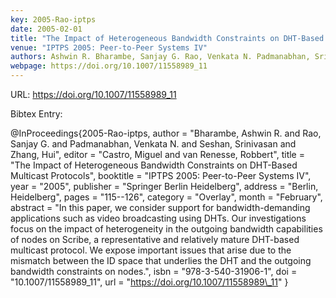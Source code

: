 ```yaml
---
key: 2005-Rao-iptps
date: 2005-02-01
title: "The Impact of Heterogeneous Bandwidth Constraints on DHT-Based Multicast Protocols"
venue: "IPTPS 2005: Peer-to-Peer Systems IV"
authors: Ashwin R. Bharambe, Sanjay G. Rao, Venkata N. Padmanabhan, Srinivasan Seshan and Hui Zhang
webpage: https://doi.org/10.1007/11558989_11
---
```


URL: https://doi.org/10.1007/11558989_11

Bibtex Entry:

@InProceedings{2005-Rao-iptps,
    author = "Bharambe, Ashwin R. and Rao, Sanjay G. and Padmanabhan, Venkata N. and Seshan, Srinivasan and Zhang, Hui",
    editor = "Castro, Miguel and van Renesse, Robbert",
    title = "The Impact of Heterogeneous Bandwidth Constraints on DHT-Based Multicast Protocols",
    booktitle = "IPTPS 2005: Peer-to-Peer Systems IV",
    year = "2005",
    publisher = "Springer Berlin Heidelberg",
    address = "Berlin, Heidelberg",
    pages = "115--126",
    category = "Overlay",
    month = "February",
    abstract = "In this paper, we consider support for bandwidth-demanding applications such as video broadcasting using DHTs. Our investigations focus on the impact of heterogeneity in the outgoing bandwidth capabilities of nodes on Scribe, a representative and relatively mature DHT-based multicast protocol. We expose important issues that arise due to the mismatch between the ID space that underlies the DHT and the outgoing bandwidth constraints on nodes.",
    isbn = "978-3-540-31906-1",
    doi = "10.1007/11558989\_11",
    url = "https://doi.org/10.1007/11558989\_11"
}

